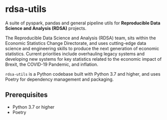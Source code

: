 # rdsa-utils

A suite of pyspark, pandas and general pipeline utils for **Reproducible Data Science and Analysis (RDSA)** projects.

The Reproducible Data Science and Analysis (RDSA) team, sits within the Economic Statistics Change Directorate, and uses cutting-edge data science and engineering skills to produce the next generation of economic statistics. Current priorities include overhauling legacy systems and developing new systems for key statistics related to the economic impact of Brexit, the COVID-19 Pandemic, and inflation.

`rdsa-utils` is a Python codebase built with Python 3.7 and higher, and uses Poetry for dependency management and packaging.

## Prerequisites

- Python 3.7 or higher
- Poetry
